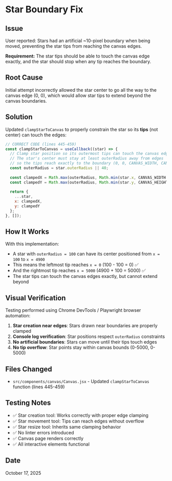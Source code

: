 # Star Boundary Fix

## Issue
User reported: Stars had an artificial ~10-pixel boundary when being moved, preventing the star tips from reaching the canvas edges.

**Requirement:** The star tips should be able to touch the canvas edge exactly, and the star should stop when any tip reaches the boundary.

## Root Cause
Initial attempt incorrectly allowed the star center to go all the way to the canvas edge (0, 0), which would allow star tips to extend beyond the canvas boundaries.

## Solution
Updated `clampStarToCanvas` to properly constrain the star so its **tips** (not center) can touch the edges:

```javascript
// CORRECT CODE (lines 445-459)
const clampStarToCanvas = useCallback((star) => {
  // Clamp star position so its outermost tips can touch the canvas edge
  // The star's center must stay at least outerRadius away from edges
  // so the tips reach exactly to the boundary (0, 0, CANVAS_WIDTH, CANVAS_HEIGHT)
  const outerRadius = star.outerRadius || 40;
  
  const clampedX = Math.max(outerRadius, Math.min(star.x, CANVAS_WIDTH - outerRadius));
  const clampedY = Math.max(outerRadius, Math.min(star.y, CANVAS_HEIGHT - outerRadius));
  
  return {
    ...star,
    x: clampedX,
    y: clampedY
  };
}, []);
```

## How It Works
With this implementation:
- A star with `outerRadius = 100` can have its center positioned from `x = 100` to `x = 4900`
- This means the leftmost tip reaches `x = 0` (100 - 100 = 0) ✅
- And the rightmost tip reaches `x = 5000` (4900 + 100 = 5000) ✅
- The star tips can touch the canvas edges exactly, but cannot extend beyond

## Visual Verification
Testing performed using Chrome DevTools / Playwright browser automation:
1. **Star creation near edges**: Stars drawn near boundaries are properly clamped
2. **Console log verification**: Star positions respect `outerRadius` constraints
3. **No artificial boundaries**: Stars can move until their tips touch edges
4. **No tip overflow**: Star points stay within canvas bounds (0-5000, 0-5000)

## Files Changed
- `src/components/canvas/Canvas.jsx` - Updated `clampStarToCanvas` function (lines 445-459)

## Testing Notes
- ✅ Star creation tool: Works correctly with proper edge clamping
- ✅ Star movement tool: Tips can reach edges without overflow
- ✅ Star resize tool: Inherits same clamping behavior
- ✅ No linter errors introduced
- ✅ Canvas page renders correctly
- ✅ All interactive elements functional

## Date
October 17, 2025

